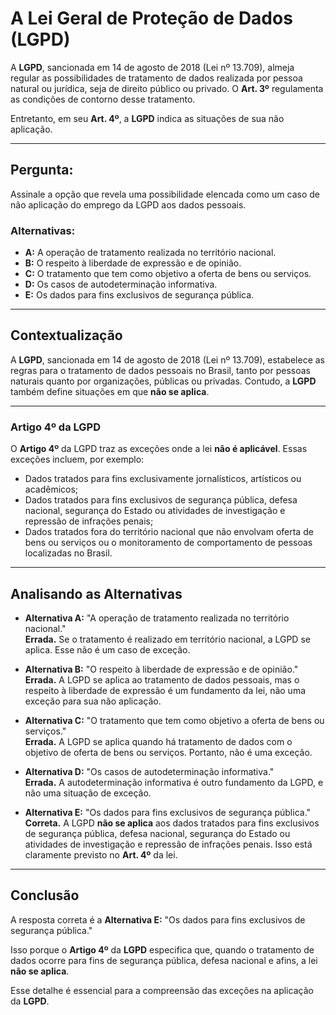 # A Lei Geral de Proteção de Dados (LGPD)

A **LGPD**, sancionada em 14 de agosto de 2018 (Lei nº 13.709), almeja regular as possibilidades de tratamento de dados realizada por pessoa natural ou jurídica, seja de direito público ou privado. O **Art. 3º** regulamenta as condições de contorno desse tratamento.

Entretanto, em seu **Art. 4º**, a **LGPD** indica as situações de sua não aplicação.

---

## Pergunta:

Assinale a opção que revela uma possibilidade elencada como um caso de não aplicação do emprego da LGPD aos dados pessoais.

### Alternativas:

- **A:** A operação de tratamento realizada no território nacional.
- **B:** O respeito à liberdade de expressão e de opinião.
- **C:** O tratamento que tem como objetivo a oferta de bens ou serviços.
- **D:** Os casos de autodeterminação informativa.
- **E:** Os dados para fins exclusivos de segurança pública.

---

## Contextualização

A **LGPD**, sancionada em 14 de agosto de 2018 (Lei nº 13.709), estabelece as regras para o tratamento de dados pessoais no Brasil, tanto por pessoas naturais quanto por organizações, públicas ou privadas. Contudo, a **LGPD** também define situações em que **não se aplica**.

---

### Artigo 4º da LGPD

O **Artigo 4º** da LGPD traz as exceções onde a lei **não é aplicável**. Essas exceções incluem, por exemplo:

- Dados tratados para fins exclusivamente jornalísticos, artísticos ou acadêmicos;
- Dados tratados para fins exclusivos de segurança pública, defesa nacional, segurança do Estado ou atividades de investigação e repressão de infrações penais;
- Dados tratados fora do território nacional que não envolvam oferta de bens ou serviços ou o monitoramento de comportamento de pessoas localizadas no Brasil.

---

## Analisando as Alternativas

- **Alternativa A:** "A operação de tratamento realizada no território nacional."  
  **Errada.** Se o tratamento é realizado em território nacional, a LGPD se aplica. Esse não é um caso de exceção.

- **Alternativa B:** "O respeito à liberdade de expressão e de opinião."  
  **Errada.** A LGPD se aplica ao tratamento de dados pessoais, mas o respeito à liberdade de expressão é um fundamento da lei, não uma exceção para sua não aplicação.

- **Alternativa C:** "O tratamento que tem como objetivo a oferta de bens ou serviços."  
  **Errada.** A LGPD se aplica quando há tratamento de dados com o objetivo de oferta de bens ou serviços. Portanto, não é uma exceção.

- **Alternativa D:** "Os casos de autodeterminação informativa."  
  **Errada.** A autodeterminação informativa é outro fundamento da LGPD, e não uma situação de exceção.

- **Alternativa E:** "Os dados para fins exclusivos de segurança pública."  
  **Correta.** A LGPD **não se aplica** aos dados tratados para fins exclusivos de segurança pública, defesa nacional, segurança do Estado ou atividades de investigação e repressão de infrações penais. Isso está claramente previsto no **Art. 4º** da lei.

---

## Conclusão

A resposta correta é a **Alternativa E:** "Os dados para fins exclusivos de segurança pública."

Isso porque o **Artigo 4º** da **LGPD** especifica que, quando o tratamento de dados ocorre para fins de segurança pública, defesa nacional e afins, a lei **não se aplica**.

Esse detalhe é essencial para a compreensão das exceções na aplicação da **LGPD**.
